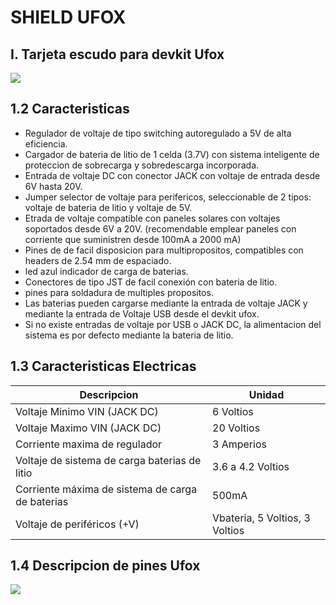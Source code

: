 # SHIELD UFOX
## I. Tarjeta escudo para devkit Ufox
![](https://github.com/TECA-IOT/Shield-Ufox/blob/main/images/shield%20ufox_.png )

## 1.2 Caracteristicas
- Regulador de voltaje de tipo switching autoregulado a 5V de alta eficiencia.
- Cargador de bateria de litio de 1 celda (3.7V) con sistema inteligente de proteccion de sobrecarga y sobredescarga incorporada.
- Entrada de voltaje DC con conector JACK con voltaje de entrada desde 6V hasta 20V. 
- Jumper selector de voltaje para perifericos, seleccionable de 2 tipos: voltaje de bateria de litio y voltaje de 5V.
- Etrada de voltaje compatible con paneles solares con voltajes soportados desde 6V a 20V. (recomendable emplear paneles con corriente que suministren desde 100mA a 2000 mA)
- Pines de de facil disposicion para multipropositos, compatibles con headers de 2.54 mm de espaciado.
- led azul indicador de carga de baterias.
- Conectores de tipo JST de facil conexión con bateria de litio.
- pines para soldadura de multiples propositos.
- Las baterias pueden cargarse mediante la entrada de voltaje JACK y mediante la entrada de Voltaje USB desde el devkit ufox.
- Si no existe entradas de voltaje por USB o JACK DC, la alimentacion del sistema es por defecto mediante la bateria de litio.

## 1.3 Caracteristicas Electricas

| Descripcion | Unidad                    |
| ------------- | ------------------------------|
| Voltaje Minimo  VIN (JACK DC) |  6 Voltios    |  
| Voltaje Maximo  VIN (JACK DC) |  20 Voltios   |  
| Corriente maxima de regulador   | 3 Amperios  |
| Voltaje de sistema de carga baterias de litio |  3.6 a 4.2 Voltios     | 
| Corriente máxima de sistema de carga de baterias   | 500mA     |
|  Voltaje de periféricos (+V)  | Vbateria, 5 Voltios, 3 Voltios      |

## 1.4 Descripcion de pines Ufox

![](https://github.com/TECA-IOT/Ufox/blob/master/image/PINOUT_ufox_R1_3.png)
